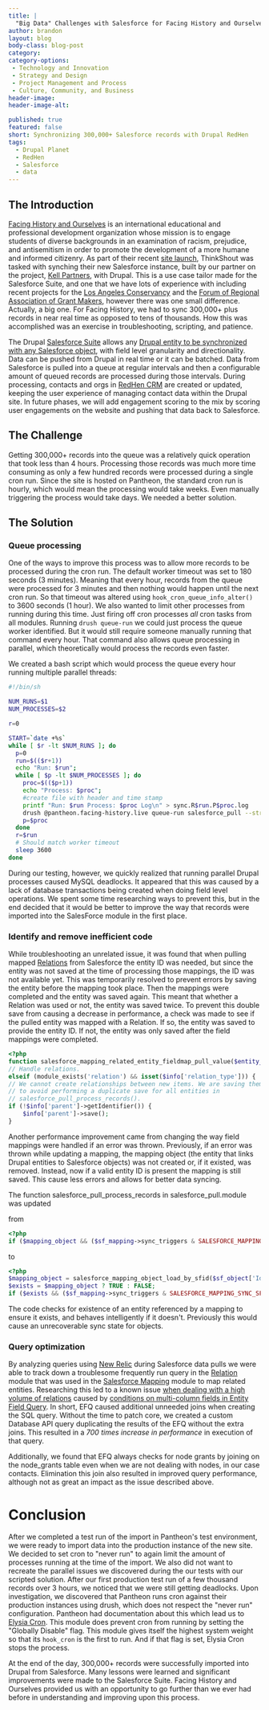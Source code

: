 ```yaml
---
title: |
  "Big Data" Challenges with Salesforce for Facing History and Ourselves
author: brandon
layout: blog
body-class: blog-post
category:
category-options:
 - Technology and Innovation
 - Strategy and Design
 - Project Management and Process
 - Culture, Community, and Business
header-image:
header-image-alt:

published: true
featured: false
short: Synchronizing 300,000+ Salesforce records with Drupal RedHen
tags:
  - Drupal Planet
  - RedHen
  - Salesforce
  - data
---
```


## The Introduction
[Facing History and Ourselves](http://facinghistory.org) is an international educational and professional development organization whose mission is to engage students of diverse backgrounds in an examination of racism, prejudice, and antisemitism in order to promote the development of a more humane and informed citizenry. As part of their recent [site launch](http://thinkshout.com/work/facing-history/), ThinkShout was tasked with synching their new Salesforce instance, built by our partner on the project, [Kell Partners](http://www.kellpartners.com/), with Drupal. This is a use case tailor made for the Salesforce Suite, and one that we have lots of experience with including recent projects for the [Los Angeles Conservancy](http://thinkshout.com/work/la-conservancy) and the [Forum of Regional Association of Grant Makers](https://www.getpantheon.com/blog/how-teams-are-launching-17-drupal-websites-single-distribution), however there was one small difference. Actually, a big one. For Facing History, we had to sync 300,000+ plus records in near real time as opposed to tens of thousands. How this was accomplished was an exercise in troubleshooting, scripting, and patience.

The Drupal [Salesforce Suite](https://drupal.org/project/salesforce) allows any [Drupal entity to be synchronized with any Salesforce object](http://thinkshout.com/blog/2012/11/lev/salesforce-rest-oauth/), with field level granularity and directionality. Data can be pushed from Drupal in real time or it can be batched. Data from Salesforce is pulled into a queue at regular intervals and then a configurable amount of queued records are processed during those intervals. During processing, contacts and orgs in [RedHen CRM](https://drupal.org/project/redhen) are created or updated, keeping the user experience of managing contact data within the Drupal site. In future phases, we will add engagement scoring to the mix by scoring user engagements on the website and pushing that data back to Salesforce.

## The Challenge
Getting 300,000+ records into the queue was a relatively quick operation that took less than 4 hours. Processing those records was much more time consuming as only a few hundred records were processed during a single cron run. Since the site is hosted on Pantheon, the standard cron run is hourly, which would mean the processing would take weeks. Even manually triggering the process would take days. We needed a better solution.

## The Solution

### Queue processing

One of the ways to improve this process was to allow more records to be processed during the cron run. The default worker timeout was set to 180 seconds (3 minutes).  Meaning that every hour, records from the queue were processed for 3 minutes and then nothing would happen until the next cron run. So that timeout was altered using `hook_cron_queue_info_alter()` to 3600 seconds (1 hour). We also wanted to limit other processes from running during this time. Just firing off cron processes _all_ cron tasks from all modules. Running `drush queue-run` we could just process the queue worker identified. But it would still require someone manually running that command every hour. That command also allows queue processing in parallel, which theoretically would process the records even faster.

We created a bash script which would process the queue every hour running multiple parallel threads:

~~~bash
#!/bin/sh

NUM_RUNS=$1
NUM_PROCESSES=$2

r=0

START=`date +%s`
while [ $r -lt $NUM_RUNS ]; do
  p=0
  run=$(($r+1))
  echo "Run: $run";
  while [ $p -lt $NUM_PROCESSES ]; do
    proc=$(($p+1))
    echo "Process: $proc";
    #create file with header and time stamp
    printf "Run: $run Process: $proc Log\n" > sync.R$run.P$proc.log
    drush @pantheon.facing-history.live queue-run salesforce_pull --strict=0 >> sync.R$run.P$proc.log &
    p=$proc
  done
  r=$run
  # Should match worker timeout
  sleep 3600
done
~~~
During our testing, however, we quickly realized that running parallel Drupal processes caused MySQL deadlocks. It appeared that this was caused by a lack of database transactions being created when doing field level operations. We spent some time researching ways to prevent this, but in the end decided that it would be better to improve the way that records were imported into the SalesForce module in the first place.

### Identify and remove inefficient code

While troubleshooting an unrelated issue, it was found that when pulling mapped [Relations](https://drupal.org) from Salesforce the entity ID was needed, but since the entity was not saved at the time of processing those mappings, the ID was not available yet. This was temporarily resolved to prevent errors by saving the entity before the mapping took place. Then the mappings were completed and the entity was saved again. This meant that whether a Relation was used or not, the entity was saved twice. To prevent this double save from causing a decrease in performance, a check was made to see if the pulled entity was mapped with a Relation. If so, the entity was saved to provide the entity ID. If not, the entity was only saved after the field mappings were completed.

~~~php
<?php
function salesforce_mapping_related_entity_fieldmap_pull_value($entity_wrapper, ...
// Handle relations.
elseif (module_exists('relation') && isset($info['relation_type'])) {
// We cannot create relationships between new items. We are saving them here
// to avoid performing a duplicate save for all entities in
// salesforce_pull_process_records().
if (!$info['parent']->getIdentifier()) {
	$info['parent']->save();
}
~~~

Another performance improvement came from changing the way field mappings were handled if an error was thrown. Previously, if an error was thrown while updating a mapping, the mapping object (the entity that links Drupal entities to Salesforce objects) was not created or, if it existed, was removed. Instead, now if a valid entity ID is present the mapping is still saved. This cause less errors and allows for better data syncing.

The function salesforce_pull_process_records in salesforce_pull.module was updated

from

~~~php
<?php
if ($mapping_object && ($sf_mapping->sync_triggers & SALESFORCE_MAPPING_SYNC_SF_UPDATE))
~~~
to

~~~php
<?php
$mapping_object = salesforce_mapping_object_load_by_sfid($sf_object['Id']);
$exists = $mapping_object ? TRUE : FALSE;
if ($exists && ($sf_mapping->sync_triggers & SALESFORCE_MAPPING_SYNC_SF_UPDATE)) {
~~~
The code checks for existence of an entity referenced by a mapping to ensure it exists, and behaves intelligently if it doesn't. Previously this would cause an unrecoverable sync state for objects.

### Query optimization

By analyzing queries using [New Relic](http://newrelic.com/) during Salesforce data pulls we were able to track down a troublesome frequently run query in the [Relation](https://drupal.org/project/relation) module that was used in the [Salesforce Mapping](http://drupalcode.org/project/salesforce.git/tree/refs/heads/7.x-3.x:/modules/salesforce_mapping) module to map related entities. Researching this led to a known issue [when dealing with a high volume of relations](https://drupal.org/node/1649398) caused by  [conditions on multi-column fields in Entity Field Query](https://drupal.org/node/1859084). In short, EFQ caused additional unneeded joins when creating the SQL query. Without the time to patch core, we created a custom Database API query duplicating the results of the EFQ without the extra joins. This resulted in a _700 times increase in performance_ in execution of that query.

Additionally, we found that EFQ always checks for node grants by joining on the node_grants table even when we are not dealing with nodes, in our case contacts. Elimination this join also resulted in improved query performance, although not as great an impact as the issue described above.

# Conclusion

After we completed a test run of the import in Pantheon's test environment, we were ready to import data into the production instance of the new site. We decided to set cron to "never run" to again limit the amount of processes running at the time of the import. We also did not want to recreate the parallel issues we discovered during the our tests with our scripted solution.  After our first production test run of a few thousand records over 3 hours, we noticed that we were still getting deadlocks. Upon investigation, we discovered that Pantheon runs cron against their production instances using drush, which does not respect the "never run" configuration. Pantheon had documentation about this which lead us to [Elysia Cron](https://drupal.org/project/elysia_cron). This module does prevent cron from running by setting the "Globally Disable" flag. This module gives itself the highest system weight so that its `hook_cron` is the first to run. And if that flag is set, Elysia Cron stops the process.

At the end of the day, 300,000+ records were successfully imported into Drupal from Salesforce. Many lessons were learned and significant improvements were made to the Salesforce Suite. Facing History and Ourselves provided us with an opportunity to go further than we ever had before in understanding and improving upon this process.
